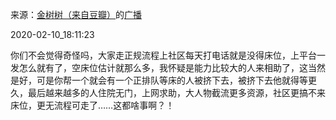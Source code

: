 来源：[金树树（来自豆瓣）](https://www.douban.com/people/147024697/)的[广播](https://www.douban.com/people/147024697/status/2802461044/)


2020-02-10_18:11:23


你们不会觉得奇怪吗，大家走正规流程上社区每天打电话就是没得床位，上平台一发怎么就有了，空床位估计就那么多，我怀疑是能力比较大的人来相助了，这当然是好，可是你帮一个就会有一个正排队等床的人被挤下去，被挤下去他就得等更久，最后越来越多的人住院无门，上网求助，大人物截流更多资源，社区更搞不来床位，更无流程可走了……这都啥事啊？！
